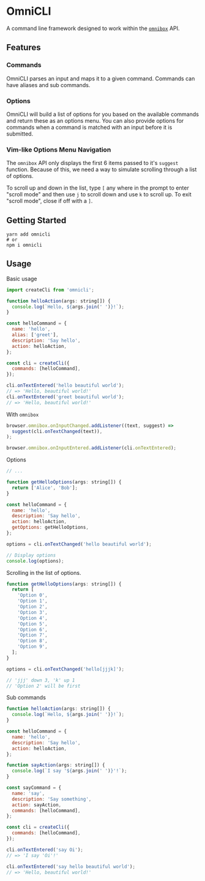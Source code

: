 # OmniCLI

A command line framework designed to work within the [`omnibox`](https://developer.mozilla.org/en-US/Add-ons/WebExtensions/API/omnibox) API.

## Features

### Commands

OmniCLI parses an input and maps it to a given command. Commands can have aliases and
sub commands.

### Options

OmniCLI will build a list of options for you based on the available commands and return
these as an options menu. You can also provide options for commands when a command
is matched with an input before it is submitted.

### Vim-like Options Menu Navigation

The `omnibox` API only displays the first 6 items passed to it's `suggest` function.
Because of this, we need a way to simulate scrolling through a list of options.

To scroll up and down in the list, type `[` any where in the prompt to enter "scroll mode"
and then use `j` to scroll down and use `k` to scroll up. To exit "scroll mode",
close if off with a `]`.

## Getting Started

```shell
yarn add omnicli
# or
npm i omnicli
```

## Usage

Basic usage

```javascript
import createCli from 'omnicli';

function helloAction(args: string[]) {
  console.log(`Hello, ${args.join(' ')}!`);
}

const helloCommand = {
  name: 'hello',
  alias: ['greet'],
  description: 'Say hello',
  action: helloAction,
};

const cli = createCli({
  commands: [helloCommand],
});

cli.onTextEntered('hello beautiful world');
// => 'Hello, beautiful world!'
cli.onTextEntered('greet beautiful world');
// => 'Hello, beautiful world!'
```

With `omnibox`

```javascript
browser.omnibox.onInputChanged.addListener((text, suggest) =>
  suggest(cli.onTextChanged(text)),
);

browser.omnibox.onInputEntered.addListener(cli.onTextEntered);
```

Options

```javascript
// ...

function getHelloOptions(args: string[]) {
  return ['Alice', 'Bob'];
}

const helloCommand = {
  name: 'hello',
  description: 'Say hello',
  action: helloAction,
  getOptions: getHelloOptions,
};

options = cli.onTextChanged('hello beautiful world');

// Display options
console.log(options);
```

Scrolling in the list of options.

```javascript
function getHelloOptions(args: string[]) {
  return [
    'Option 0',
    'Option 1',
    'Option 2',
    'Option 3',
    'Option 4',
    'Option 5',
    'Option 6',
    'Option 7',
    'Option 8',
    'Option 9',
  ];
}

options = cli.onTextChanged('hello[jjjk]');

// 'jjj' down 3, 'k' up 1
// 'Option 2' will be first
```

Sub commands

```javascript
function helloAction(args: string[]) {
  console.log(`Hello, ${args.join(' ')}!`);
}

const helloCommand = {
  name: 'hello',
  description: 'Say hello',
  action: helloAction,
};

function sayAction(args: string[]) {
  console.log(`I say '${args.join(' ')}'!`);
}

const sayCommand = {
  name: 'say',
  description: 'Say something',
  action: sayAction,
  commands: [helloCommand],
};

const cli = createCli({
  commands: [helloCommand],
});

cli.onTextEntered('say Oi');
// => 'I say 'Oi'!'

cli.onTextEntered('say hello beautiful world');
// => 'Hello, beautiful world!'
```
